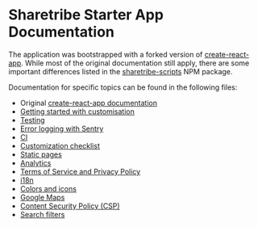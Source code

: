# Sharetribe Starter App Documentation

The application was bootstrapped with a forked version of
[create-react-app](https://github.com/facebookincubator/create-react-app). While most of the
original documentation still apply, there are some important differences listed in the
[sharetribe-scripts](https://www.npmjs.com/package/sharetribe-scripts) NPM package.

Documentation for specific topics can be found in the following files:

* Original
  [create-react-app documentation](https://github.com/sharetribe/create-react-app/blob/master/packages/react-scripts/template/README.md)
* [Getting started with customisation](getting-started-with-customisation.md)
* [Testing](testing.md)
* [Error logging with Sentry](sentry.md)
* [CI](ci.md)
* [Customization checklist](customization-checklist.md)
* [Static pages](static-pages.md)
* [Analytics](analytics.md)
* [Terms of Service and Privacy Policy](terms-of-service-and-privacy-policy.md)
* [i18n](i18n.md)
* [Colors and icons](colors-and-icons.md)
* [Google Maps](google-maps.md)
* [Content Security Policy (CSP)](content-security-policy.md)
* [Search filters](search-filters.md)
